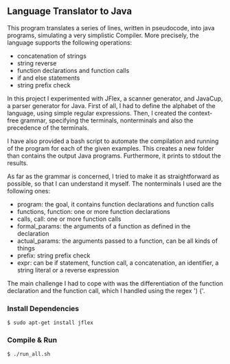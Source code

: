 ## Language Translator to Java

This program translates a series of lines, written in pseudocode, into java programs, simulating a very simplistic Compiler.
More precisely, the language supports the following operations:

- concatenation of strings
- string reverse
- function declarations and function calls
- if and else statements
- string prefix check

In this project I experimented with JFlex, a scanner generator, and JavaCup, a parser generator for Java.
First of all, I had to define the alphabet of the language, using simple regular expressions.
Then, I created the context-free grammar, specifying the terminals, nonterminals and also the precedence of the terminals.

I have also provided a bash script to automate the compilation and running of the program for each of the given examples. This creates a new folder than contains the output Java programs. Furthermore, it prints to stdout the results.

As far as the grammar is concerned, I tried to make it as straightforward as possible, so that I can understand it myself.
The nonterminals I used are the following ones:

- program: the goal, it contains function declarations and function calls
- functions, function: one or more function declarations
- calls, call: one or more function calls
- formal_params: the arguments of a function as defined in the declaration
- actual_params: the arguments passed to a function, can be all kinds of things
- prefix: string prefix check
- expr: can be if statement, function call, a concatenation, an identifier, a string literal or a reverse expression

The main challenge I had to cope with was the differentiation of the function declaration and the function call, which I handled using the regex ') {'.

### Install Dependencies

```
$ sudo apt-get install jflex
```

### Compile & Run

```
$ ./run_all.sh
```
